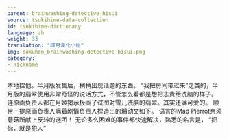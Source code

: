 ```yaml
---
parent: brainwashing-detective-hisui
source: tsukihime-data-collection
id: tsukihime-dictionary
language: zh
weight: 33
translation: "譯月漢化小组"
img: dokuhon_brainwashing-detective-hisui.png
category:
- nickname
---
```


本地捏他。半月版发售后，稍稍出现话题的东西。
“我把房间带过来”之类的，半月版的翡翠使用非常奇怪的说话方式，不管怎么看都是想把志贵给洗脑的样子。
连原画负责人都在月姬揭示板画了试图对雪儿洗脑的翡翠。其实还满可爱的。
顺带一提原画负责人瞒着剧情负责人捏造出的煽动文如下。
语言的Mad Pierrot奈须蘑菇所献上反转的谜团！
无论多么困难的事件都快速解决，熟悉的名言是，
“把你，就是犯人”
